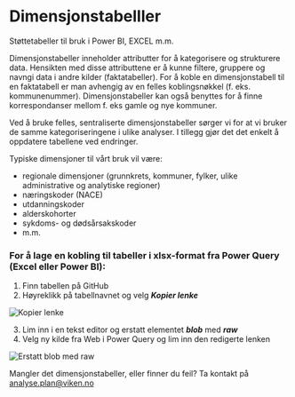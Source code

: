# Dimensjonstabelller
Støttetabeller til bruk i Power BI, EXCEL m.m.

Dimensjonstabeller inneholder attributter for å kategorisere og strukturere data. Hensikten med disse attributtene er å kunne filtere, gruppere og navngi data i andre kilder (faktatabeller). For å koble en dimensjonstabell til en faktatabell er man avhengig av en felles koblingsnøkkel (f. eks. kommunenummer). Dimensjonstabeller kan også benyttes for å finne korrespondanser mellom f. eks gamle og nye kommuner.

Ved å bruke felles, sentraliserte dimensjonstabeller sørger vi for at vi bruker de samme kategoriseringene i ulike analyser. I tillegg gjør det det enkelt å oppdatere tabellene ved endringer.

Typiske dimensjoner til vårt bruk vil være:
- regionale dimensjoner (grunnkrets, kommuner, fylker, ulike administrative og analytiske regioner)
- næringskoder (NACE)
- utdanningskoder
- alderskohorter
- sykdoms- og dødsårsakskoder
- m.m.

### For å lage en kobling til tabeller i xlsx-format fra Power Query (Excel eller Power BI):
1) Finn tabellen på GitHub
2) Høyreklikk på tabellnavnet og velg ***Kopier lenke***

![Kopier lenke](https://user-images.githubusercontent.com/86664605/148216859-32115cd6-e53a-4bef-964e-ca30c4f7c5ff.png)

3) Lim inn i en tekst editor og erstatt elementet ***blob*** med ***raw***
4) Velg ny kilde fra Web i Power Query og lim inn den redigerte lenken

![Erstatt blob med raw](https://user-images.githubusercontent.com/86664605/148217651-fa8c9719-32b5-401e-9482-357744dc8add.png)




Mangler det dimensjonstabeller, eller finner du feil? Ta kontakt på analyse.plan@viken.no
